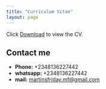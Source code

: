 ```yaml
---
title: "Curriculum Vitae"
layout: page
---
```


Click [Download](martinscv.pdf) to view the CV.

## Contact me
- **Phone:** +2348136227442
- **whatsapp:** +2348136227442
- **mail:** martinsfriday.mf@gmail.com
